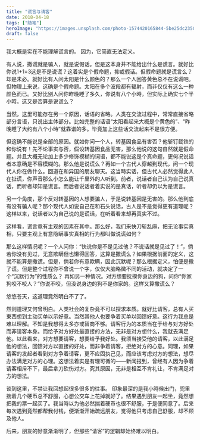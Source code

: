 ```yaml
---
title: "谎言与请客"
date: 2018-04-18
tags: ["随笔"]
heroImage: "https://images.unsplash.com/photo-1574420165844-5be25dc23506?ixlib=rb-1.2.1&q=80&fm=jpg&crop=entropy&cs=tinysrgb&w=2000&fit=max&ixid=eyJhcHBfaWQiOjExNzczfQ"
draft: false
---
```


我大概是实在不能理解谎言的。
因为，它简直无法定义。

有人说，撒谎就是骗人，就是说假话。但是这本身并不能给出什么是谎言。就好比你说1+1=3这是不是说谎？这着实是个假命题，抑或假话。但假命题就是谎言么？却是未必。就好比有人问太阳是什么颜色的？那么一个人回答黄色总不在说谎吧。但物理上来说，这确是个假命题。太阳在多个波段都有辐射，而非仅仅有这么一种颜色而已。又好比别人问你昨晚睡了多久，你说有八个小時，但实际上确实七个半小時。这又是否算是说谎么？

当然，这里可能存在另一个原因，话语的省略。人类在交流过程中，常常直接省略部分言语，只说出主体部分。比如完整的话语“太阳看起来大概是个黄色的”、“昨晚睡了大约有八个小時”就靠谱的多。毕竟加上这些话交流起来不是很方便。

但这确不能说是全部的原因。就如你问一个人，转基因食品有害否？他斩钉截铁的和你说有！先不论事实与否，假设转基因食品无害，那么他说的这句自然就是假命题。并且大概无论加上多少修饰模糊的词语，都不能说这是个真命题，更何况说话者本意确是不容模糊的。那么他是说谎么？再如一个古代人穿越到现代，问一个现代人你在做什么。回道在和异国的朋友聊天。这当時实话，但古代人必然觉得此人在扯谎，你声音那么小怎么能让千里外的人听到。前者，说话者自己认为自己说真话，而听者却知是谎言。而后者说话者着实说的是真话，听者却仍以为是谎言。

另一个角度，那个反对转基因的人想要骗人，于是说转基因是无害的。那么他到底有没有骗人呢？那个现代人如说自己在和石头说话，古人是不是觉得更有道理呢？这样以来，说话者以为自己说的是谎话，在听着看来却再真实不过。

这样看，谎言竟有主观的因素在其中。那么好，我们来快刀斩乱麻，把无论事实真相，只要主观上有意隐瞒事实真相的行为都叫做说谎如何？

那么这样情况呢？一个人问你：“快说你是不是见过他？不说话就是见过了！”，倘若你没有见过，无意欺瞒但也懒得回答，这算是撒谎么？如果根据前面的定义，这就不能算是撒谎。但是，倘若你有意欺瞒，因此沉默呢？那么根据定义，怕便是撒了谎。但是整个过程你不曾说一个字，仅仅大脑略微不同的活动，就决定了一个“沉默行为”的性质么？
再如另一种情况。对方想要抚摸你身边的狗，问你“你家狗咬不咬人？”你说不咬，但没说身边的狗不是你家的。这样又算撒谎么？

悠悠苍天，这道理竟然明白不了了。

然则道理又何曾明白。人类社会的复杂竟不可以探求本质。就好比请客，总有人买東西想到主动买单以示好意。当然其他人也要争着买单以回馈好意。这行为我总是难以理解。不知是我想得太多亦或智商不够。请客行为的本质当在于给与对方好处而非请客本身。而给予对方好处最直接的方法，无非是对方想什么，我就去满足他。以此看来，对方想要请客，想要给予我好处。我须当接受他的请客，以此满足他的想法，回馈对方以直接的好处，而非争着请客，拒绝对方的心意。同理，如果请客的发起者看到对方争着请客，更不应固执己见，而应该考虑对方的想法，想尽办法满足对方的心理。这想法着实是有理可循的——新闻报到，曾经有人因为争着请客相斥不下，最后拿刀砍伤对方。究其原因，无非是相互不肯礼让，不肯满足对方的想法。

谈到这里，不禁让我回想起很多很多的往事。
印象最深的是我小時候出门，兜里揣着几个硬币总不舒服，心想公交车上花掉就好了。结果遇到朋友一起坐，竟然想把我的票一起买了。我当時以为他必然揣着硬币也很不舒服，于是便同意了。后来每次遇到竟然都帮我付钱，便渐渐开始疏远朋友，觉得他只考虑自己舒服，却不顾及他人。

后来，朋友的好意渐渐明了，但那些“请客”的逻辑却始终难以明白。
